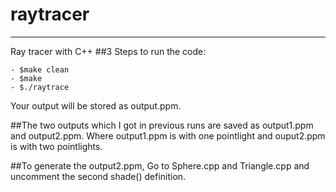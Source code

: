 # raytracer
-----------
Ray tracer with C++
##3 Steps to run the code:
```
- $make clean
- $make 
- $./raytrace
```
 Your output will be stored as output.ppm.


##The two outputs which I got in previous runs are saved as output1.ppm and output2.ppm. 
Where output1.ppm is with one pointlight and ouput2.ppm is with two pointlights.

##To generate the output2.ppm, Go to Sphere.cpp and Triangle.cpp and uncomment the second shade() definition. 
